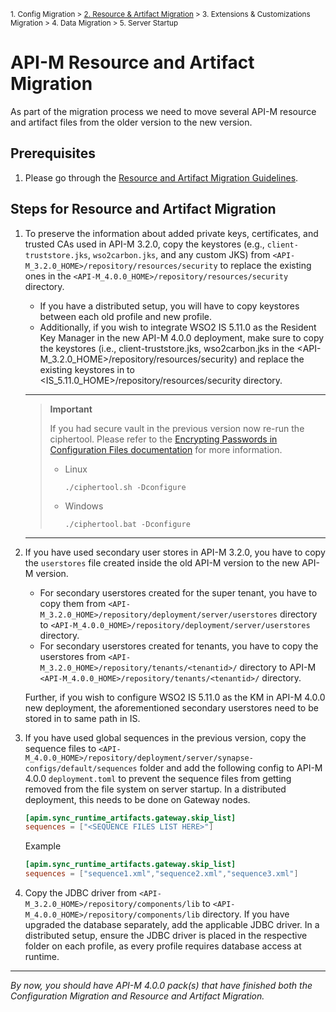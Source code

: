 <small> 1. Config Migration > [2. Resource & Artifact Migration](./resource-and-artifact-migration.md) > 3. Extensions & Customizations Migration > 4. Data Migration > 5. Server Startup </small>

# API-M Resource and Artifact Migration

As part of the migration process we need to move several API-M resource and artifact files from the older version to the new version. 

## Prerequisites

1. Please go through the [Resource and Artifact Migration Guidelines](../../../general-resource-and-artifact-migration.md).

## Steps for Resource and Artifact Migration

1. To preserve the information about added private keys, certificates, and trusted CAs used in API-M 3.2.0, copy the keystores (e.g., `client-truststore.jks`, `wso2carbon.jks`, and any custom JKS) from `<API-M_3.2.0_HOME>/repository/resources/security` to replace the existing ones in the `<API-M_4.0.0_HOME>/repository/resources/security` directory. 

   - If you have a distributed setup, you will have to copy keystores between each old profile and new profile.
   - Additionally, if you wish to integrate WSO2 IS 5.11.0 as the Resident Key Manager in the new API-M 4.0.0 deployment, make sure to copy the keystores (i.e., client-truststore.jks, wso2carbon.jks in the <API-M_3.2.0_HOME>/repository/resources/security) and replace the existing keystores in to <IS_5.11.0_HOME>/repository/resources/security directory.
    ---
    > **Important**
    > 
    > If you had secure vault in the previous version now re-run the ciphertool. Please refer to the [Encrypting Passwords in Configuration Files documentation](https://apim.docs.wso2.com/en/4.0.0/install-and-setup/setup/security/logins-and-passwords/working-with-encrypted-passwords/#encrypting-passwords-in-product-configurations) for more information.
    >  - Linux
    >    ```
    >    ./ciphertool.sh -Dconfigure
    >    ```
    >  - Windows
    >    ```
    >    ./ciphertool.bat -Dconfigure
    >    ```

    ---

2. If you have used secondary user stores in API-M 3.2.0, you have to copy the `userstores` file created inside the old API-M version to the new API-M version.

   - For secondary userstores created for the super tenant, you have to copy them from `<API-M_3.2.0_HOME>/repository/deployment/server/userstores` directory to `<API-M_4.0.0_HOME>/repository/deployment/server/userstores` directory.
   - For secondary userstores created for tenants, you have to copy the userstores from `<API-M_3.2.0_HOME>/repository/tenants/<tenantid>/`  directory to API-M `<API-M_4.0.0_HOME>/repository/tenants/<tenantid>/` directory.

   Further, if you wish to configure WSO2 IS 5.11.0 as the KM in API-M 4.0.0 new deployment, the aforementioned secondary userstores need to be stored in to same path in IS.


3. If you have used global sequences in the previous version, copy the sequence files to `<API-M_4.0.0_HOME>/repository/deployment/server/synapse-configs/default/sequences` folder and add the following config to API-M 4.0.0 `deployment.toml` to prevent the sequence files from getting removed from the file system on server startup. In a distributed deployment, this needs to be done on Gateway nodes.
   
    ```toml
    [apim.sync_runtime_artifacts.gateway.skip_list]
    sequences = ["<SEQUENCE FILES LIST HERE>"]
   ```
   
   Example
   ```toml
   [apim.sync_runtime_artifacts.gateway.skip_list]
   sequences = ["sequence1.xml","sequence2.xml","sequence3.xml"]
    ```

4. Copy the JDBC driver from `<API-M_3.2.0_HOME>/repository/components/lib` to `<API-M_4.0.0_HOME>/repository/components/lib` directory. If you have upgraded the database separately, add the applicable JDBC driver. In a distributed setup, ensure the JDBC driver is placed in the respective folder on each profile, as every profile requires database access at runtime.
   
---
*By now, you should have API-M 4.0.0 pack(s) that have finished both the Configuration Migration and Resource and Artifact Migration.*
